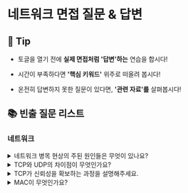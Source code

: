 # 네트워크 면접 질문 & 답변

## 🎁 Tip

- 토글을 열기 전에 **실제 면접처럼 '답변'하는** 연습을 합시다!

- 시간이 부족하다면 **'핵심 키워드'** 위주로 떠올려 봅시다! 

- 온전히 답변하지 못한 질문이 있다면, **'관련 자료'를** 살펴봅시다!


## 📚 빈출 질문 리스트

### 네트워크 

<details>
<summary> 네트워크 병목 현상의 주된 원인들은 무엇이 있나요? </summary>

### 👨🏻‍💻 **답변**
``` 
네트워크 대역폭이 작거나, 네트워크 토폴로지의 문제, 서버의 CPU, 메모리 사용량과 같은 하드웨어적 문제 등이 있습니다.
이러한 병목 현상이 나타나면 네트워크 관련 테스트와 네트워크와 무관한 테스트를 통해 해당 문제가 네트워크로부터 발생하는 문제점인지를 확인하는 절차가 필요합니다. 
```
### 🎯 **핵심 키워드**
```
대역폭, 토폴로지, 서버 CPU, 메모리
```
### 📔 **관련 자료**
- [1. 네트워크의 기초](1.%20네트워크의%20기초.md)

</details>

<details>
<summary> TCP와 UDP의 차이점이 무엇인가요? </summary>

### 👨🏻‍💻 **답변**
``` 
패킷 교환 방식에서 차이가 있습니다. TCP의 경우 '가상회선 패킷 교환 방식'을 사용하여 신뢰성 있는 계층으로, 전송된 패킷의 순서를 보장하고, 수신 여부를 확인합니다. 반면 UDP의 경우 '데이터그램 패킷 교환 방식'을 사용하여 신뢰성이 없는 계층으로, 패킷의 순서를 보장하지 않으며 수신 여부를 확인하지 않습니다.
```
### 🎯 **핵심 키워드**
```
가상회선 패킷 교환 방식, 데이터그램 패킷 교환 방식, 신뢰성, 순서 보장 여부, 수신 확인 여부
```
### 📔 **관련 자료**
- [2. TCP/IP 4계층 모델](2.%20TCP%20IP%204계층%20모델.md)

</details>

<details>
<summary> TCP가 신뢰성을 확보하는 과정을 설명해주세요. </summary>

### 👨🏻‍💻 **답변**
``` 
TCP는 3-way handshake 작업을 통해 신뢰성을 확보합니다. 
먼저 클라이언트가 ISN을 담은 SYN을 서버로 보냅니다. 
SYN을 받은 서버는 SYN-RECEIVED상태가 되며 서버의 ISN과 승인번호인 클라이언트의 ISN + 1한 값을 담아 ACK을 클라이언트로 보냅니다. 
클라이언트가 서버로부터 ACK과 SYN를 받으면 ESTABLISHED 상태가 되며 승인번호인 서버의 ISN + 1한 값을 담아 ACK을 서버로 보냅니다.
```
### 🎯 **핵심 키워드**
```
3-way handshake, 클라이언트와 서버가 SYN과 ACK을 주고 받는 과정
```
### 📔 **관련 자료**
- [2. TCP/IP 4계층 모델](2.%20TCP%20IP%204계층%20모델.md)

</details>

<details>
<summary> MAC이 무엇인가요? </summary>

### 👨🏻‍💻 **답변**
``` 
컴퓨터나 노트북 등 각 장치에는 네트워크에 연결하기 위한 LAN카드가 존재하는데, 이 장치별 LAN카드를 구별하기 위한 식별 번호를 말합니다. MAC 주소는 6바이트로 구성됩니다.
```
### 🎯 **핵심 키워드**
```
LAN 카드, 식별 번호, 고유 번호
```
### 📔 **관련 자료**
- [2. TCP/IP 4계층 모델](2.%20TCP%20IP%204계층%20모델.md)
- [MAC address란?](https://velog.io/@jybin96/%EB%A7%A5-%EC%96%B4%EB%93%9C%EB%A0%88%EC%8A%A4MAC-Address%EB%9E%80-%EB%AC%B4%EC%97%87%EC%9D%BC%EA%B9%8C)

</details>